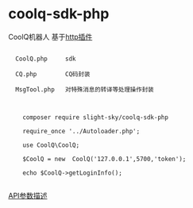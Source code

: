 # coolq-sdk-php

CoolQ机器人 基于[http插件](https://richardchien.github.io/coolq-http-api/#/) 


```
  
  CoolQ.php     sdk
  
  CQ.php        CQ码封装
  
  MsgTool.php   对特殊消息的转译等处理操作封装
  
```
```

    composer require slight-sky/coolq-sdk-php

```

```
    require_once '../Autoloader.php';
    
    use CoolQ\CoolQ;
    
    $CoolQ = new  CoolQ('127.0.0.1',5700,'token');
    
    echo $CoolQ->getLoginInfo();
    
```


[API参数描述](https://richardchien.github.io/coolq-http-api/#/API)
